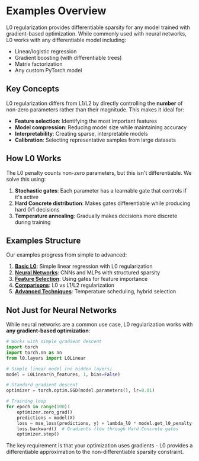 # Examples Overview

L0 regularization provides differentiable sparsity for any model trained with gradient-based optimization. While commonly used with neural networks, L0 works with any differentiable model including:

- Linear/logistic regression
- Gradient boosting (with differentiable trees)
- Matrix factorization
- Any custom PyTorch model

## Key Concepts

L0 regularization differs from L1/L2 by directly controlling the **number** of non-zero parameters rather than their magnitude. This makes it ideal for:

- **Feature selection**: Identifying the most important features
- **Model compression**: Reducing model size while maintaining accuracy
- **Interpretability**: Creating sparse, interpretable models
- **Calibration**: Selecting representative samples from large datasets

## How L0 Works

The L0 penalty counts non-zero parameters, but this isn't differentiable. We solve this using:

1. **Stochastic gates**: Each parameter has a learnable gate that controls if it's active
2. **Hard Concrete distribution**: Makes gates differentiable while producing hard 0/1 decisions
3. **Temperature annealing**: Gradually makes decisions more discrete during training

## Examples Structure

Our examples progress from simple to advanced:

1. **[Basic L0](basic_l0.ipynb)**: Simple linear regression with L0 regularization
2. **[Neural Networks](neural_networks.ipynb)**: CNNs and MLPs with structured sparsity
3. **[Feature Selection](feature_selection.ipynb)**: Using gates for feature importance
4. **[Comparisons](comparison.ipynb)**: L0 vs L1/L2 regularization
5. **[Advanced Techniques](advanced.ipynb)**: Temperature scheduling, hybrid selection

## Not Just for Neural Networks

While neural networks are a common use case, L0 regularization works with **any gradient-based optimization**:

```python
# Works with simple gradient descent
import torch
import torch.nn as nn
from l0.layers import L0Linear

# Simple linear model (no hidden layers)
model = L0Linear(n_features, 1, bias=False)

# Standard gradient descent
optimizer = torch.optim.SGD(model.parameters(), lr=0.01)

# Training loop
for epoch in range(100):
    optimizer.zero_grad()
    predictions = model(X)
    loss = mse_loss(predictions, y) + lambda_l0 * model.get_l0_penalty()
    loss.backward()  # Gradients flow through Hard Concrete gates
    optimizer.step()
```

The key requirement is that your optimization uses gradients - L0 provides a differentiable approximation to the non-differentiable sparsity constraint.